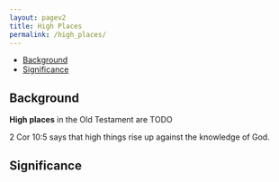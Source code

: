 ```yaml
---
layout: pagev2
title: High Places
permalink: /high_places/
---
```

- [Background](#background)
- [Significance](#significance)

## Background

**High places** in the Old Testament are TODO 

2 Cor 10:5 says that high things rise up against the knowledge of God.

## Significance
